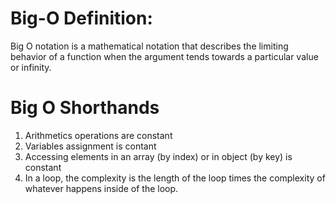 # Big-O Definition:

Big O notation is a mathematical notation that describes
the limiting behavior of a function when the argument tends
towards a particular value or infinity.

# Big O Shorthands

1. Arithmetics operations are constant
2. Variables assignment is contant
3. Accessing elements in an array (by index) or in object (by key)
   is constant
4. In a loop, the complexity is the length of the loop
   times the complexity of whatever happens inside of
   the loop.
